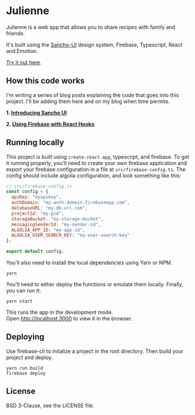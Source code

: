 # Julienne

Julienne is a web app that allows you to share recipes with family and friends.

It's built using the [Sancho-UI](https://github.com/bmcmahen/sancho) design system, Firebase, Typescript, React and Emotion.

[Try it out here](https://julienne.app/).

## How this code works

I'm writing a series of blog posts explaining the code that goes into this project. I'll be adding them here and on my blog when time permits.

__1. [Introducing Sancho UI](https://benmcmahen.com/introducing-sancho/)__

__2. [Using Firebase with React Hooks](https://benmcmahen.com/using-firebase-with-react-hooks/)__

## Running locally

This project is built using `create-react-app`, typescript, and firebase. To get it running properly, you'll need to create your own firebase application and export your firebase configuration in a file at `src/firebase-config.ts`. The config should include algolia configuration, and look something like this:

```js
// src/firebase-config.ts
const config = {
  apiKey: "myapikey",
  authDomain: "my-auth-domain.firebaseapp.com",
  databaseURL: "my-db-url.com",
  projectId: "my-pid",
  storageBucket: "my-storage-bucket",
  messagingSenderId: "my-sender-id",
  ALGOLIA_APP_ID: "my-app-id",
  ALGOLIA_USER_SEARCH_KEY: "my-user-search-key"
};

export default config;
```

You'll also need to install the local dependencies using Yarn or NPM.

```
yarn
```

You'll need to either deploy the functions or emulate them locally. Finally, you can run it:

```
yarn start
```

This runs the app in the development mode.<br>
Open [http://localhost:3000](http://localhost:3000) to view it in the browser.

## Deploying

Use firebase-cli to initalize a project in the root directory. Then build your project and deploy.

```
yarn run build
firebase deploy
```

## License

BSD 3-Clause, see the LICENSE file.
